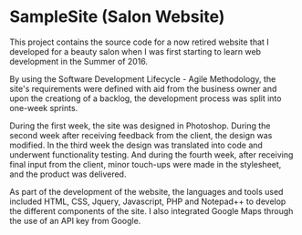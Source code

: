 # SampleSite (Salon Website)

This project contains the source code for a now retired website that I developed for a beauty salon when I was first starting to learn web development in the Summer of 2016.

By using the Software Development Lifecycle - Agile Methodology, the site's requirements were defined with aid from the business owner and upon the creationg of a backlog, the development process was split into one-week sprints. 

During the first week, the site was designed in Photoshop. During the second week after receiving feedback from the client, the design was modified. In the third week the design was translated into code and underwent functionality testing. And during the fourth week, after receiving final input from the client, minor touch-ups were made in the stylesheet, and the product was delivered.

As part of the development of the website, the languages and tools used included HTML, CSS, Jquery, Javascript, PHP and Notepad++ to develop the different components of the site. I also integrated Google Maps through the use of an API key from Google.





